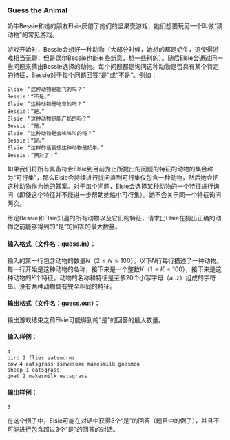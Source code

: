 ### Guess the Animal

奶牛Bessie和她的朋友Elsie厌倦了她们的坚果壳游戏，她们想要玩另一个叫做“猜动物”的常见游戏。

游戏开始时，Bessie会想好一种动物（大部分时候，她想的都是奶牛，这使得游戏相当无聊，但是偶尔Bessie也能有些新意，想一些别的）。随后Elsie会通过问一些问题来猜出Bessie选择的动物。每个问题都是询问这种动物是否具有某个特定的特征，Bessie对于每个问题回答“是”或“不是”。例如：



```
Elsie：“这种动物是能飞的吗？”
Bessie：“不是。”
Elsie：“这种动物是吃草的吗？”
Bessie：“是。”
Elsie：“这种动物是能产奶的吗？”
Bessie：“是。”
Elsie：“这种动物是会哞哞叫的吗？”
Bessie：“是。”
Elsie：“这样的话我想这种动物是奶牛。”
Bessie：“猜对了！”
```

如果我们将所有具备符合Elsie到目前为止所提出的问题的特征的动物的集合称为“可行集”，那么Elsie会持续进行提问直到可行集仅包含一种动物，然后她会把这种动物作为她的答案。对于每个问题，Elsie会选择某种动物的一个特征进行询问（即使这个特征并不能进一步帮助她缩小可行集）。她不会关于同一个特征询问两次。

给定Bessie和Elsie知道的所有动物以及它们的特征，请求出Elsie在猜出正确的动物之前能够得到的“是”的回答的最大数量。



#### 输入格式（文件名：guess.in）：

输入的第一行包含动物的数量$N$（$2 \leq N \leq 100$）。以下$N$行每行描述了一种动物。每一行开始是这种动物的名称，接下来是一个整数$K$（$1 \leq K \leq 100$），接下来是这种动物的$K$个特征。动物的名称和特征是至多20个小写字母（a..z）组成的字符串。没有两种动物具有完全相同的特征。



#### 输出格式（文件名：guess.out）：

输出游戏结束之前Elsie可能得到的“是”的回答的最大数量。



#### 输入样例：

```
4
bird 2 flies eatsworms
cow 4 eatsgrass isawesome makesmilk goesmoo
sheep 1 eatsgrass
goat 2 makesmilk eatsgrass
```

#### 输出样例：

```
3
```

在这个例子中，Elsie可能在对话中获得3个“是”的回答（题目中的例子），并且不可能进行包含超过3个“是”的回答的对话。
